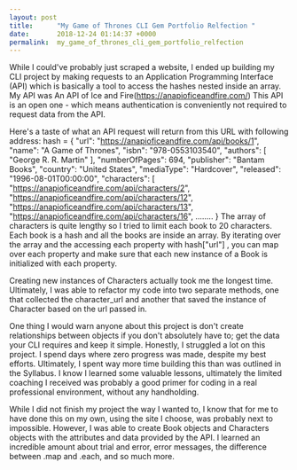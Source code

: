 ```yaml
---
layout: post
title:      "My Game of Thrones CLI Gem Portfolio Relfection "
date:       2018-12-24 01:14:37 +0000
permalink:  my_game_of_thrones_cli_gem_portfolio_relfection
---
```



While I could've probably just scraped a website, I ended up building my CLI project by making requests to an Application Programming Interface (API) which is basically a tool to access the hashes nested inside an array. 
My API was An API of Ice and Fire(https://anapioficeandfire.com/)
This API is an open one - which means authentication is conveniently not required to request data from the API. 

Here's a taste of what an API request will return from this URL with following address: 
 hash = {
    "url": "https://anapioficeandfire.com/api/books/1",
    "name": "A Game of Thrones",
    "isbn": "978-0553103540",
    "authors": [
      "George R. R. Martin"
    ],
    "numberOfPages": 694,
    "publisher": "Bantam Books",
    "country": "United States",
    "mediaType": "Hardcover",
    "released": "1996-08-01T00:00:00",
    "characters": [
      "https://anapioficeandfire.com/api/characters/2",
      "https://anapioficeandfire.com/api/characters/12",
      "https://anapioficeandfire.com/api/characters/13",
      "https://anapioficeandfire.com/api/characters/16",
			........
			}
The array of characters is quite lengthy so I tried to limit each book to 20 characters. Each book is a hash and all the books are inside an array. By iterating over the array and the accessing each property with hash["url"] , you can map over each property and make sure that each new instance of a Book is initialized with each property. 
			
Creating new instances of Characters actually took me the longest time. Ultimately, I was able to refactor my code into two separate methods, one that collected the character_url and another that saved the instance of Character based on the url passed in. 

One thing I would warn anyone about this project is don't create relationships between objects if you don't absolutely have to; get the data your CLI requires and keep it simple. Honestly, I struggled a lot on this project. I spend days where zero progress was made, despite my best efforts. Ultimately, I spent way more time building this than was outlined in the Syllabus. I know I learned some valuable lessons, ultimately the limited coaching I received was probably a good primer for coding in a real professional environment, without any handholding. 

While I did not finish my project the way I wanted to, I know that for me to have done this on my own, using the site I choose, was probably next to impossible. However, I was able to create Book objects and Characters objects with the attributes and data provided by the API. I learned an incredible amount about trial and error, error messages, the difference between .map and .each, and so much more. 




  
